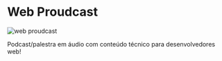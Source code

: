 # Web Proudcast 
<img align="center" src="http://i.imgur.com/phBK1P5.png" alt="web proudcast">

Podcast/palestra em áudio com conteúdo técnico para desenvolvedores web!
